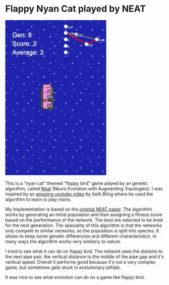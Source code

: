 # Flappy Nyan Cat played by NEAT

![Demo](demo.gif)

This is a "nyan cat" themed "flappy bird" game played by an genetic algorithm, called [Neat](https://en.wikipedia.org/wiki/Neuroevolution_of_augmenting_topologies) (Neuro Evolution with Augmenting Topologies). I was inspired by an [amazing youtube video](https://www.youtube.com/watch?v=qv6UVOQ0F44) by Seth Bling where he used the algorithm to learn to play mario. 

My implementation is based on the [original NEAT paper](http://nn.cs.utexas.edu/downloads/papers/stanley.ec02.pdf). The algorithm works by generating an initial population and then assigning a fitness score based on the performance of the network. The best are selected to be bred for the next generation. The speciality of this algorithm is that the networks only compete to similar networks, so the population is split into species. It allows to keep some genetic differencies and different characteristics. In many ways the algorithm works very similarly to nature.

I tried to see what it can do on flappy bird. The network sees the distants to the next pipe pair, the vertical distance to the middle of the pipe gap and it's vertical speed. Overall it performs good because it's not a very complex game, but sometimes gets stuck in evolutionary pitfalls.

It was nice to see what evolution can do on a game like flappy bird.